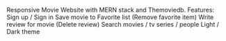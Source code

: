 Responsive Movie Website with MERN stack and Themoviedb. Features:
Sign up / Sign in
Save movie to Favorite list (Remove favorite item)
Write review for movie (Delete review)
Search movies / tv series / people
Light / Dark theme
